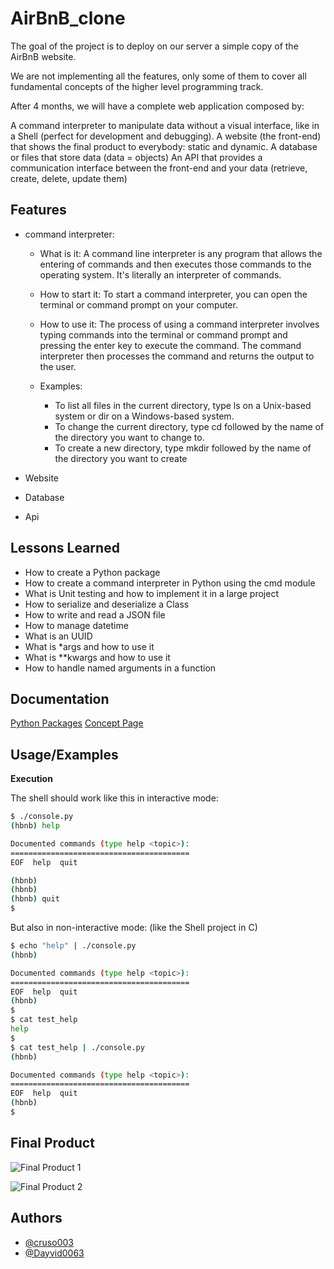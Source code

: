 # AirBnB_clone

The goal of the project is to deploy on our server a simple copy of the AirBnB website.

We are not implementing all the features, only some of them to cover all fundamental concepts of the higher level programming track.

After 4 months, we will have a complete web application composed by:

A command interpreter to manipulate data without a visual interface, like in a Shell (perfect for development and debugging).
A website (the front-end) that shows the final product to everybody: static and dynamic.
A database or files that store data (data = objects)
An API that provides a communication interface between the front-end and your data (retrieve, create, delete, update them)

## Features

- command interpreter:

  - What is it: A command line interpreter is any program that allows the entering of commands and then executes those commands to the operating system. It's literally an interpreter of commands.

  - How to start it: To start a command interpreter, you can open the terminal or command prompt on your computer.

  - How to use it: The process of using a command interpreter involves typing commands into the terminal or command prompt and pressing the enter key to execute the command. The command interpreter then processes the command and returns the output to the user.

  - Examples:
    - To list all files in the current directory, type ls on a Unix-based system or dir on a Windows-based system.
    - To change the current directory, type cd followed by the name of the directory you want to change to.
    - To create a new directory, type mkdir followed by the name of the directory you want to create

- Website
- Database
- Api

## Lessons Learned

- How to create a Python package
- How to create a command interpreter in Python using the cmd module
- What is Unit testing and how to implement it in a large project
- How to serialize and deserialize a Class
- How to write and read a JSON file
- How to manage datetime
- What is an UUID
- What is \*args and how to use it
- What is \*\*kwargs and how to use it
- How to handle named arguments in a function

## Documentation

[Python Packages](https://intranet.alxswe.com/concepts/66)
[Concept Page](https://intranet.alxswe.com/concepts/74)

## Usage/Examples

**Execution**

The shell should work like this in interactive mode:

```bash
$ ./console.py
(hbnb) help

Documented commands (type help <topic>):
========================================
EOF  help  quit

(hbnb)
(hbnb)
(hbnb) quit
$
```

But also in non-interactive mode: (like the Shell project in C)

```bash
$ echo "help" | ./console.py
(hbnb)

Documented commands (type help <topic>):
========================================
EOF  help  quit
(hbnb)
$
$ cat test_help
help
$
$ cat test_help | ./console.py
(hbnb)

Documented commands (type help <topic>):
========================================
EOF  help  quit
(hbnb)
$
```

## Final Product

![Final Product 1](https://s3.amazonaws.com/alx-intranet.hbtn.io/uploads/medias/2020/9/fe2e3e7701dec72ce612472dab9bb55fe0e9f6d4.png?X-Amz-Algorithm=AWS4-HMAC-SHA256&X-Amz-Credential=AKIARDDGGGOUSBVO6H7D%2F20240108%2Fus-east-1%2Fs3%2Faws4_request&X-Amz-Date=20240108T105001Z&X-Amz-Expires=86400&X-Amz-SignedHeaders=host&X-Amz-Signature=98d7d0d5c074e0b85d07970b222095f249438a4ad4c3a58d3f5111148419dec3)

![Final Product 2](https://s3.amazonaws.com/alx-intranet.hbtn.io/uploads/medias/2020/9/da2584da58f1d99a72f0a4d8d22c1e485468f941.png?X-Amz-Algorithm=AWS4-HMAC-SHA256&X-Amz-Credential=AKIARDDGGGOUSBVO6H7D%2F20240108%2Fus-east-1%2Fs3%2Faws4_request&X-Amz-Date=20240108T105001Z&X-Amz-Expires=86400&X-Amz-SignedHeaders=host&X-Amz-Signature=cd6e7eb3efa0305b6eefb04c262b983d9bd6ac570bed1aa06572673d80f7ee8e)

## Authors

- [@cruso003](https://www.github.com/cruso003)
- [@Dayvid0063](https://github.com/Dayvid0063)
